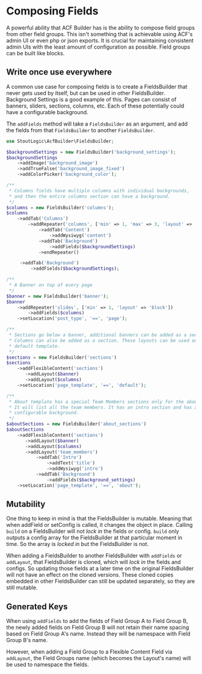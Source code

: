 # Composing Fields
A powerful ability that ACF Builder has is the ability to compose field groups from other field groups. This isn't something that is achievable using ACF's admin UI or even php or json exports. It is crucial for maintaining consistent admin UIs with the least amount of configuration as possible. Field groups can be built like blocks.

## Write once use everywhere 
A common use case for composing fields is to create a FieldsBuilder that never gets used by itself, but can be used in other FieldsBuilder. Background Settings is a good example of this. Pages can consist of banners, sliders, sections, columns, etc. Each of these potentially could have a configurable background.

The `addFields` method will take a `FieldsBuilder` as an argument, and add the fields from that `FieldsBuilder` to another `FieldsBuilder`.
```php
use StoutLogic\AcfBuilder\FieldsBuilder;

$backgroundSettings = new FieldsBuilder('background_settings');
$backgroundSettings
    ->addImage('background_image')
    ->addTrueFalse('background_image_fixed')
    ->addColorPicker('background_color');

/**
 * Columns fields have multiple columns with individual backgrounds, 
 * and then the entire columns section can have a background.
 */
$columns = new FieldsBuilder('columns');
$columns
    ->addTab('Columns')
        ->addRepeater('columns', ['min' => 1, 'max' => 3, 'layout' => 'block'])
            ->addTab('Content')
                ->addWysiwyg('content')
            ->addTab('Background')
                ->addFields($backgroundSettings)
            ->endRepeater()

     ->addTab('Background')
         ->addFields($backgroundSettings);

/**
 * A Banner on top of every page 
 */
$banner = new FieldsBuilder('banner');
$banner
    ->addRepeater('slides', ['min' => 1, 'layout' => 'block'])
        ->addFields($columns)
    ->setLocation('post_type', '==', 'page');

/**
 * Sections go below a banner, additional banners can be added as a section.
 * Columns can also be added as a section. These layouts can be used on the
 * default template.
 */
$sections = new FieldsBuilder('sections')
$sections
    ->addFlexibleContent('sections')
       ->addLayout($banner)
       ->addLayout($columns)
    ->setLocation('page_template', '==', 'default');

/**
 * About template has a special Team Members sections only for the about page. 
 * It will list all the team members. It has an intro section and has a
 * configurable background.
 */
$aboutSections = new FieldsBuilder('about_sections')
$aboutSections
    ->addFlexibleContent('sections')
       ->addLayout($banner)
       ->addLayout($columns)
       ->addLayout('team_members')
           ->addTab('Intro')
               ->addText('title')
               ->addWysiwyg('intro')
           ->addTab('Background')
               ->addFields($background_settings)
    ->setLocation('page_template', '==', 'about');
```

## Mutability
One thing to keep in mind is that the FieldsBuilder is mutable. Meaning that when addField or setConfig is called, it changes the object in place. Calling `build` on a FieldsBuilder will not _lock in_ the fields or config. `build` only outputs a config array for the FieldsBuilder at that particular moment in time. So the array is _locked in_ but the FieldsBuilder is not.

When adding a FieldsBuilder to another FieldsBuilder with `addFields` or `addLayout`, that FieldsBuilder is cloned, which will _lock in_ the fields and configs. So updating those fields at a later time on the original FieldsBuilder will not have an effect on the cloned versions. These cloned copies embedded in other FieldsBuilder can still be updated separately, so they are still mutable.

## Generated Keys
When using `addFields` to add the fields of Field Group A to Field Group B, the newly added fields on Field Group B will not retain their name spacing based on Field Group A's name. Instead they will be namespace with Field Group B's name.

However, when adding a Field Group to a Flexible Content Field via `addLayout`, the Field Groups name (which becomes the Layout's name) will be used to namespace the fields.